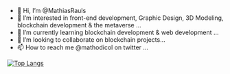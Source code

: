- 👋 Hi, I’m @MathiasRauls
- 👀 I’m interested in front-end development, Graphic Design, 3D Modeling, blockchain development & the metaverse ...
- 🌱 I’m currently learning blockchain development & web development ...
- 💞️ I’m looking to collaborate on blockchain projects...
- 📫 How to reach me @mathodicol on twitter ...

[![Top Langs](https://github-readme-stats.vercel.app/api/top-langs/?username=MathiasRauls&layout=compact)](https://github.com/anuraghazra/github-readme-stats)

<!---
MathiasRauls/MathiasRauls is a ✨ special ✨ repository because its `README.md` (this file) appears on your GitHub profile.
You can click the Preview link to take a look at your changes.
--->

